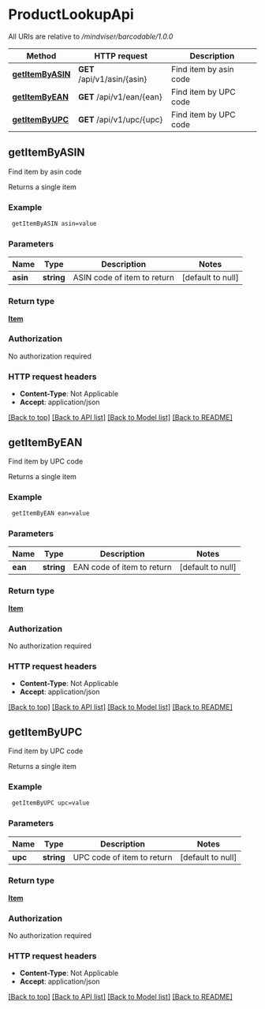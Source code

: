 # ProductLookupApi

All URIs are relative to */mindviser/barcodable/1.0.0*

Method | HTTP request | Description
------------- | ------------- | -------------
[**getItemByASIN**](ProductLookupApi.md#getItemByASIN) | **GET** /api/v1/asin/{asin} | Find item by asin code
[**getItemByEAN**](ProductLookupApi.md#getItemByEAN) | **GET** /api/v1/ean/{ean} | Find item by UPC code
[**getItemByUPC**](ProductLookupApi.md#getItemByUPC) | **GET** /api/v1/upc/{upc} | Find item by UPC code


## **getItemByASIN**

Find item by asin code

Returns a single item

### Example
```bash
 getItemByASIN asin=value
```

### Parameters

Name | Type | Description  | Notes
------------- | ------------- | ------------- | -------------
 **asin** | **string** | ASIN code of item to return | [default to null]

### Return type

[**Item**](Item.md)

### Authorization

No authorization required

### HTTP request headers

 - **Content-Type**: Not Applicable
 - **Accept**: application/json

[[Back to top]](#) [[Back to API list]](../README.md#documentation-for-api-endpoints) [[Back to Model list]](../README.md#documentation-for-models) [[Back to README]](../README.md)

## **getItemByEAN**

Find item by UPC code

Returns a single item

### Example
```bash
 getItemByEAN ean=value
```

### Parameters

Name | Type | Description  | Notes
------------- | ------------- | ------------- | -------------
 **ean** | **string** | EAN code of item to return | [default to null]

### Return type

[**Item**](Item.md)

### Authorization

No authorization required

### HTTP request headers

 - **Content-Type**: Not Applicable
 - **Accept**: application/json

[[Back to top]](#) [[Back to API list]](../README.md#documentation-for-api-endpoints) [[Back to Model list]](../README.md#documentation-for-models) [[Back to README]](../README.md)

## **getItemByUPC**

Find item by UPC code

Returns a single item

### Example
```bash
 getItemByUPC upc=value
```

### Parameters

Name | Type | Description  | Notes
------------- | ------------- | ------------- | -------------
 **upc** | **string** | UPC code of item to return | [default to null]

### Return type

[**Item**](Item.md)

### Authorization

No authorization required

### HTTP request headers

 - **Content-Type**: Not Applicable
 - **Accept**: application/json

[[Back to top]](#) [[Back to API list]](../README.md#documentation-for-api-endpoints) [[Back to Model list]](../README.md#documentation-for-models) [[Back to README]](../README.md)

